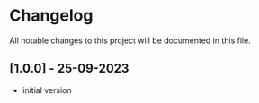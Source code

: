 # Changelog

All notable changes to this project will be documented in this file.


## [1.0.0] - 25-09-2023
 - initial version
